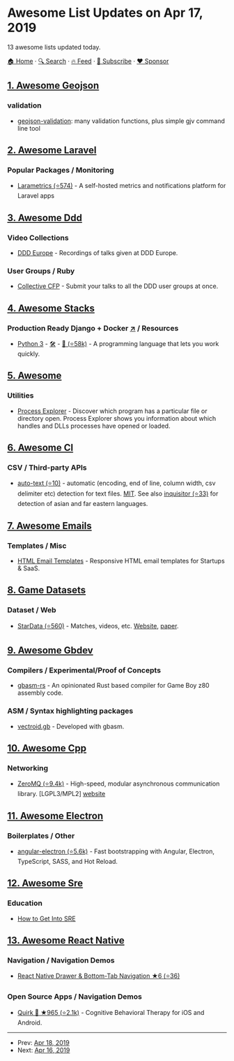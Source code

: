 # Awesome List Updates on Apr 17, 2019

13 awesome lists updated today.

[🏠 Home](/README.md) · [🔍 Search](https://www.trackawesomelist.com/search/) · [🔥 Feed](https://www.trackawesomelist.com/rss.xml) · [📮 Subscribe](https://trackawesomelist.us17.list-manage.com/subscribe?u=d2f0117aa829c83a63ec63c2f&id=36a103854c) · [❤️  Sponsor](https://github.com/sponsors/theowenyoung)



## [1. Awesome Geojson](/content/tmcw/awesome-geojson/README.md)

### validation

*   [geojson-validation](https://www.npmjs.com/package/geojson-validation): many validation functions, plus simple gjv command line tool

## [2. Awesome Laravel](/content/chiraggude/awesome-laravel/README.md)

### Popular Packages / Monitoring

*   [Larametrics (⭐574)](https://github.com/aschmelyun/larametrics) - A self-hosted metrics and notifications platform for Laravel apps

## [3. Awesome Ddd](/content/heynickc/awesome-ddd/README.md)

### Video Collections

*   [DDD Europe](https://dddeurope.com/videos) - Recordings of talks given at DDD Europe.

### User Groups / Ruby

*   [Collective CFP](https://sessionize.com/ddd-meetups) - Submit your talks to all the DDD user groups at once.

## [4. Awesome Stacks](/content/stackshareio/awesome-stacks/README.md)

### Production Ready Django + Docker [↗](https://awesomestacks.dev/production-ready-django-docker) / Resources

*   [Python 3](https://www.python.org/) - [🛠](https://stackshare.io/python) - [🐙 (⭐58k)](https://github.com/python/cpython) - A programming language that lets you work quickly.

## [5. Awesome](/content/Awesome-Windows/Awesome/README.md)

### Utilities

*   [Process Explorer](https://docs.microsoft.com/en-us/sysinternals/downloads/process-explorer) - Discover which program has a particular file or directory open. Process Explorer shows you information about which handles and DLLs processes have opened or loaded.

## [6. Awesome Cl](/content/CodyReichert/awesome-cl/README.md)

### CSV / Third-party APIs

*   [auto-text (⭐10)](https://github.com/defunkydrummer/auto-text) - automatic (encoding, end of line, column width, csv delimiter etc) detection for text files. [MIT](https://opensource.org/licenses/MIT). See also [inquisitor (⭐33)](https://github.com/t-sin/inquisitor) for detection of asian and far eastern languages.

## [7. Awesome Emails](/content/jonathandion/awesome-emails/README.md)

### Templates / Misc

*   [HTML Email Templates](https://www.htmlemailtemplates.net/) - Responsive HTML email templates for Startups & SaaS.

## [8. Game Datasets](/content/leomaurodesenv/game-datasets/README.md)

### Dataset / Web

*   [StarData (⭐560)](https://github.com/TorchCraft/StarData) - Matches, videos, etc. [Website](http://nova.wolfwork.com/dataMining.html), [paper](https://arxiv.org/abs/1708.02139).

## [9. Awesome Gbdev](/content/gbdev/awesome-gbdev/README.md)

### Compilers / Experimental/Proof of Concepts

*   [gbasm-rs](https://gitlab.com/BonsaiDen/gbasm-rs) - An opinionated Rust based compiler for Game Boy z80 assembly code.

### ASM / Syntax highlighting packages

*   [vectroid.gb](https://gitlab.com/BonsaiDen/vectroid.gb) - Developed with gbasm.

## [10. Awesome Cpp](/content/fffaraz/awesome-cpp/README.md)

### Networking

*   [ZeroMQ (⭐9.4k)](https://github.com/zeromq/libzmq) - High-speed, modular asynchronous communication library. \[LGPL3/MPL2] [website](http://zeromq.org/)

## [11. Awesome Electron](/content/sindresorhus/awesome-electron/README.md)

### Boilerplates / Other

*   [angular-electron (⭐5.6k)](https://github.com/maximegris/angular-electron) - Fast bootstrapping with Angular, Electron, TypeScript, SASS, and Hot Reload.

## [12. Awesome Sre](/content/dastergon/awesome-sre/README.md)

### Education

*   [How to Get Into SRE](https://blog.alicegoldfuss.com/how-to-get-into-sre/)

## [13. Awesome React Native](/content/jondot/awesome-react-native/README.md)

### Navigation / Navigation Demos

*   [React Native Drawer & Bottom-Tab Navigation ★6 (⭐36)](https://github.com/tassdr/react-native-template)

### Open Source Apps / Navigation Demos

*   [Quirk 🐙 ★965 (⭐2.1k)](https://github.com/flaque/quirk) - Cognitive Behavioral Therapy for iOS and Android.

---

- Prev: [Apr 18, 2019](/content/2019/04/18/README.md)
- Next: [Apr 16, 2019](/content/2019/04/16/README.md)